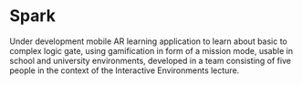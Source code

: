 # Spark
Under development mobile AR learning application to learn about basic to complex logic gate, using gamification in form of a mission mode, usable in school and university environments, developed in a team consisting of five people in the context of the Interactive Environments lecture.
